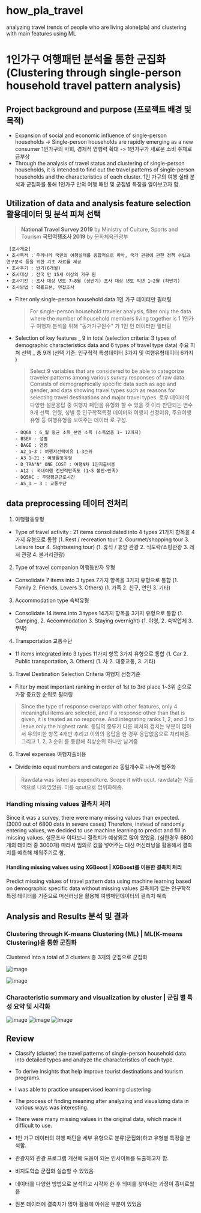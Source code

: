 # how_pla_travel
analyzing travel trends of people who are living alone(pla) and clustering with main features using ML 

# 1인가구 여행패턴 분석을 통한 군집화(Clustering through single-person household travel pattern analysis)

## Project background and purpose (프로젝트 배경 및 목적)
- Expansion of social and economic influence of single-person households -> Single-person households are rapidly emerging as a new consumer
1인가구의 사회, 경제적 영행력 확대 -> 1인가구가 새로운 소비 주체로 급부상
- Through the analysis of travel status and clustering of single-person households, it is intended to find out the travel patterns of single-person households and the characteristics of each cluster.
1인 가구의 여행 실태 분석과 군집화를 통해 1인가구 만의 여행 패턴 및 군집별 특징을 알아보고자 함. 

## Utilization of data and analysis feature selection 활용데이터 및 분석 피쳐 선택
>  **National Travel Survey 2019** by Ministry of Culture, Sports and Tourism 
**국민여행조사 2019** by 문화체육관광부 
  
     [조사개요]
    • 조사목적 : 우리나라 국민의 여행실태를 종합적으로 파악, 국가 관광에 관한 정책 수립과 연구분석 등을 위한 기초 자료를 제공
    • 조사주기 : 반기(6개월)
    • 조사대상 : 전국 만 15세 이상의 가구 원
    • 조사기간 : 조사 대상 년도 7~8월 (상반기) 조사 대상 년도 익년 1~2월 (하반기)
    • 조사방법 : 확률표본, 면접조사


- Filter only single-person household data
 1인 가구 데이터만 필터링 
  > For single-person household traveler analysis, filter only the data where the number of household members living together is 1
1인가구 여행자 분석을 위해 "동거가구원수" 가 1인 인 데이터만 필터링
  
- Selection of key features _ 9 in total (selection criteria: 3 types of demographic characteristics data and 6 types of travel type data)
주요 피쳐 선택 _ 총 9개 (선택 기준: 인구학적 특성데이터 3가지 및 여행유형데이터 6가지 )
  > Select 9 variables that are considered to be able to categorize traveler patterns among various survey responses of raw data. Consists of demographically specific data such as age and gender, and data showing travel types such as reasons for selecting travel destinations and major travel types.
로우 데이터의 다양한 설문응답 중 여행자 패턴을 유형화 할 수 있을 것 이라 판단되는 변수 9개 선택. 연령, 성별 등 인구학적특정 데이터와 여행지 선정이유, 주요여행유형 등 여행유형을 보여주는 데이터 로 구성.

      - DQ6A : 6_월 평균 소득_본인 소득 (소득없음 1~ 12까지)
      - BSEX : 성별
      - BAGE : 연령
      - A2_1~3 : 여행지선택이유 1-3순위
      - A3 1~21 : 여행활동유형
      - D_TRA"N"_ONE_COST : 여행N차 1인지출비용 
      - A12 : 국내여행 전반적만족도 (1~5 불만~만족)
      - DQ5AC : 주당평균근로시간
      - A5_1 ~ 3 : 교통수단

  
## data preprocessing 데이터 전처리
1. 여행활동유형
  - Type of travel activity : 21 items consolidated into 4 types
21가지 항목을 4가지 유형으로 통합
(1. Rest / recreation tour 2. Gourmet/shopping tour 3. Leisure tour 4. Sightseeing tour)
   (1. 휴식 / 휴양 관광 2. 식도락/쇼핑관광 3. 레저 관광 4. 볼거리관광)

2. Type of travel companion 여행동반자 유형 
  - Consolidate 7 items into 3 types
7가지 항목을 3가지 유형으로 통합
(1. Family 2. Friends, Lovers 3. Others)
   (1. 가족 2. 친구, 연인 3. 기타)
  
3. Accommodation type 숙박유형
-  Consolidate 14 items into 3 types
14가지 항목을 3가지 유형으로 통합
(1. Camping, 2. Accommodation 3. Staying overnight)
  (1. 야영, 2. 숙박업체 3.무박)

4. Transportation 교통수단
  - 11 items integrated into 3 types 
11가지 항목 3가지 유형으로 통합
(1. Car 2. Public transportation, 3. Others)
   (1. 차 2. 대중교통, 3. 기타)
  
5. Travel Destination Selection Criteria
여행지 선청기준
  - Filter by most important ranking in order of 1st to 3rd place
 1~3위 순으로 가장 중요한 순위로 필터링
  >  Since the type of response overlaps with other features, only 4 meaningful items are selected, and if a response other than that is given, it is treated as no response. And integrating ranks 1, 2, and 3 to leave only the highest rank.
 응답의 종류가 다른 피쳐와 겹치는 부분이 많아서 유의미한 항목 4개만 추리고 이외의 응답을 한 경우 응답없음으로 처리해줌. 그리고 1, 2, 3 순위 를 통합해 최상순위 하나만 남겨줌

6. Travel expenses 여행지출비용
  - Divide into equal numbers and categorize 
동일개수로 나누어 범주화
  > Rawdata was listed as expenditure. Scope it with qcut.
rawdata는  지출액으로 나와있었음. 이를 qcut으로 범위화해줌.

### Handling missing values 결측치 처리

Since it was a survey, there were many missing values than expected. (3000 out of 6800 data in severe cases)
Therefore, instead of randomly entering values, we decided to use machine learning to predict and fill in missing values.
설문조사 이다보니 결측치가 예상외로 많이 있었음. (심한경우 6800개의 데이터 중 3000개)
따라서 임의로 값을 넣어주는 대신 머신러닝을 활용해서 결측치를 예측해 채워주기로 함.

#### Handling missing values using XGBoost | XGBoost를 이용한 결측치 처리
Predict missing values of travel pattern data using machine learning based on demographic specific data without missing values
 결측치가 없는 인구학적 특정 데이터를 기준으로 머신러닝을 활용해 여행패턴데이터의 결측치 예측

## Analysis and Results 분석 및 결과
### Clustering through K-means Clustering (ML) | ML(K-means Clustering)을 통한 군집화
Clustered into a total of 3 clusters
총 3개의 군집으로 군집화

![image](https://user-images.githubusercontent.com/60169895/94513531-e5761c80-0259-11eb-8ead-fa34a19d3a71.png)

![image](https://user-images.githubusercontent.com/60169895/94513413-9a5c0980-0259-11eb-85b1-c5fe378a04a8.png)

### Characteristic summary and visualization by cluster | 군집 별 특성 요약 및 시각화
![image](https://user-images.githubusercontent.com/60169895/95033961-f4961800-06fa-11eb-89bd-393b7b970ccd.png)
![image](https://user-images.githubusercontent.com/60169895/95033981-02e43400-06fb-11eb-900a-a626b69bea20.png)
![image](https://user-images.githubusercontent.com/60169895/95034001-12fc1380-06fb-11eb-9268-aac39a517256.png)


## Review

- Classify (cluster) the travel patterns of single-person household data into detailed types and analyze the characteristics of each type.
- To derive insights that help improve tourist destinations and tourism programs.
- I was able to practice unsupervised learning clustering
- The process of finding meaning after analyzing and visualizing data in various ways was interesting.
- There were many missing values in the original data, which made it difficult to use.

- 1인 가구 데이터의 여행 패턴을 세부 유형으로 분류(군집화)하고 유형별 특정을 분석함.
- 관광지와 관광 프로그램 개선에 도움이 되는 인사이트를 도출하고자 함.
- 비지도학습 군집화  실습할 수 있었음
- 데이터를 다양한 방법으로 분석하고 시각화 한 후 의미를 찾아내는 과정이 흥미로웠음
- 원본 데이터에 결측치가 많아 활용에 아쉬운 부분이 있었음






